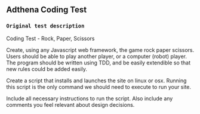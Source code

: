 ## Adthena Coding Test

### `Original test description`
Coding Test - Rock, Paper, Scissors

Create, using any Javascript web framework, the game rock paper scissors. Users should be able to play another player, or a computer (robot) player. The program should be written using TDD, and be easily extendible so that new rules
could be added easily.

Create a script that installs and launches the site on linux or osx. Running this script is
the only command we should need to execute to run your site.

Include all necessary instructions to run the script. Also include any comments you feel
relevant about design decisions.